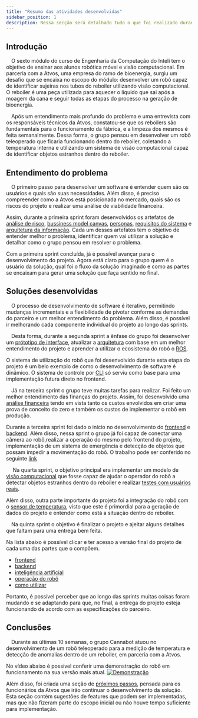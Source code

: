```yaml
---
title: "Resumo das atividades desenvolvidas"
sidebar_position: 1
description: Nessa secção será detalhado tudo o que foi realizado durante o projeto.
---
```


## Introdução

&emsp;O sexto módulo do curso de Engenharia da Computação do Inteli tem o objetivo de ensinar aos alunos robótica móvel e visão computacional. Em parceria com a Atvos, uma empresa do ramo de bioenergia, surgiu um desafio que se encaixa no escopo do módulo: desenvolver um robô capaz de identificar sujeiras nos tubos do reboiler utilizando visão computacional. O reboiler é uma peça utilizada para aquecer o líquido que sai após a moagem da cana e seguir todas as etapas do processo na geração de bioenergia.

&emsp;Após um entendimento mais profundo do problema e uma entrevista com os responsáveis técnicos da Atvos, constatou-se que os reboilers são fundamentais para o funcionamento da fábrica, e a limpeza dos mesmos é feita semanalmente. Dessa forma, o grupo pensou em desenvolver um robô teleoperado que ficaria funcionando dentro do reboiler, coletando a temperatura interna e utilizando um sistema de visão computacional capaz de identificar objetos estranhos dentro do reboiler.

## Entendimento do problema

&emsp;O primeiro passo para desenvolver um software é entender quem são os usuários e quais são suas necessidades. Além disso, é preciso compreender como a Atvos está posicionada no mercado, quais são os riscos do projeto e realizar uma análise de viabilidade financeira.

Assim, durante a primeira sprint foram desenvolvidos os artefatos de [análise de risco](https://inteli-college.github.io/2024-1B-T08-EC06-G01/sprints/Sprint%201/negocios/matriz), [bussiness model canvas](https://inteli-college.github.io/2024-1B-T08-EC06-G01/sprints/Sprint%201/negocios/bmc), [personas](https://inteli-college.github.io/2024-1B-T08-EC06-G01/sprints/Sprint%201/ux/personas), [requisitos do sistema](https://inteli-college.github.io/2024-1B-T08-EC06-G01/sprints/Sprint%201/arquitetura/requisitos) e [arquitetura da informação](https://inteli-college.github.io/2024-1B-T08-EC06-G01/sprints/Sprint%201/ux/arquitetura_info). 
Cada um desses artefatos tem o objetivo de entender melhor o problema, identificar quem vai utilizar a solução e detalhar como o grupo pensou em resolver o problema.

Com a primeira sprint concluída, já é possível avançar para o desenvolvimento do projeto. Agora está claro para o grupo quem é o usuário da solução, qual foi o fluxo da solução imaginado e como as partes se encaixam para gerar uma solução que faça sentido no final.


## Soluções desenvolvidas

&emsp;O processo de desenvolvimento de software é iterativo, permitindo mudanças incrementais e a flexibilidade de pivotar conforme as demandas do parceiro e um melhor entendimento do problema. Além disso, é possível ir melhorando cada componente individual do projeto ao longo das sprints.

&emsp;Desta forma, durante a segunda sprint a ênfase do grupo foi desenvolver um [prótotipo de interface](https://inteli-college.github.io/2024-1B-T08-EC06-G01/sprints/Sprint%202/ux/interface), atualizar a [arquitetura](https://inteli-college.github.io/2024-1B-T08-EC06-G01/sprints/Sprint%202/arquitetura/) com base em um melhor entendimento do projeto e aprender a utilizar o ecosistema do robô o [ROS](https://docs.ros.org/en/humble/index.html). 

O sistema de utilização do robô que foi desenvolvido durante esta etapa do projeto é um belo exemplo de como o desenvolvimento de software é dinâmico. O sistema de controle por [CLI](https://inteli-college.github.io/2024-1B-T08-EC06-G01/sprints/Sprint%202/sistema-de-emergencia/teleoperacao) só serviu como base para uma implementação futura direto no frontend. 

&emsp;Já na terceira sprint o grupo teve muitas tarefas para realizar. Foi feito um melhor entendimento das finanças do projeto. Assim, foi desenvolvido uma [análise financeira](https://inteli-college.github.io/2024-1B-T08-EC06-G01/category/an%C3%A1lise-financeira) tendo em vista tanto os custos envolvidos em criar uma prova de conceito do zero e também os custos de implementar o robô em produção. 

Durante a terceira sprint foi dado o início no desenvolvimento do [frontend](https://inteli-college.github.io/2024-1B-T08-EC06-G01/sprints/Sprint%203/Interface%20Usu%C3%A1rio/interface) e [backend](https://inteli-college.github.io/2024-1B-T08-EC06-G01/sprints/Sprint%203/Backend/). Além disso, nessa sprint o grupo já foi capaz de conectar uma câmera ao robô,realizar a operação do mesmo pelo frontend do projeto, implementação de um sistema de emergência e detecção de objetos que possam impedir a movimentação do robô. O trabalho pode ser conferido no seguinte [link](https://inteli-college.github.io/2024-1B-T08-EC06-G01/category/configura%C3%A7%C3%B5es-do-rob%C3%B4)

&emsp; Na quarta sprint, o objetivo principal era implementar um modelo de [visão computacional](https://inteli-college.github.io/2024-1B-T08-EC06-G01/sprints/Sprint%204/ia/modelo) que fosse capaz de ajudar o operador do robô a detectar objetos estranhos dentro do reboiler e realizar [testes com usuários reais](https://inteli-college.github.io/2024-1B-T08-EC06-G01/category/testes). 

Além disso, outra parte importante do projeto foi a integração do robô com o [sensor de temperatura](https://inteli-college.github.io/2024-1B-T08-EC06-G01/sprints/Sprint%204/Sensor/), visto que este é primordial para a geração de dados do projeto e entender como está a situação dentro do reboiler. 

&emsp;Na quinta sprint o objetivo é finalizar o projeto e ajeitar alguns detalhes que faltam para uma entrega bem feita.  

Na lista abaixo é possível clicar e ter acesso a versão final do projeto de cada uma das partes que o compõem. 

- [frontend](https://www.inteli.edu.br/)
- [backend](https://www.inteli.edu.br/)
- [inteligência artificial](https://www.inteli.edu.br/)
- [operação do robô](https://www.inteli.edu.br/)
- [como utilizar](https://www.inteli.edu.br/)


Portanto, é possível perceber que ao longo das sprints muitas coisas foram mudando e se adaptando para que, no final, a entrega do projeto esteja funcionando de acordo com as especificações do parceiro.

## Conclusões 

&emsp;Durante as últimas 10 semanas, o grupo Cannabot atuou no desenvolvimento de um robô teleoperado para a medição de temperatura e detecção de anomalias dentro de um reboiler, em parceria com a Atvos.

No vídeo abaixo é possível conferir uma demonstração do robô em funcionamento na sua versão mais atual. [![Demonstração](https://img.youtube.com/vi/flXGKFtNTiY/0.jpg)](https://www.youtube.com/watch?v=flXGKFtNTiY)


Além disso, foi criada uma seção de [próximos passos](https://www.inteli.edu.br/), pensada para os funcionários da Atvos que irão continuar o desenvolvimento da solução. Esta seção contém sugestões de features que podem ser implementadas, mas que não fizeram parte do escopo inicial ou não houve tempo suficiente para implementação.


